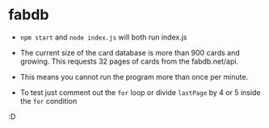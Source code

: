 # fabdb

- ```npm start``` and ```node index.js``` will both run index.js

- The current size of the card database is more than 900 cards and growing. This requests 32 pages of cards from the fabdb.net/api.

- This means you cannot run the program more than once per minute.

- To test just comment out the ```for``` loop or divide ```lastPage``` by 4 or 5 inside the ```for``` condition

:D
